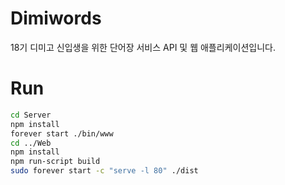 # Dimiwords
18기 디미고 신입생을 위한 단어장 서비스 API 및 웹 애플리케이션입니다.

# Run

```bash
cd Server
npm install
forever start ./bin/www
cd ../Web
npm install
npm run-script build
sudo forever start -c "serve -l 80" ./dist
```
